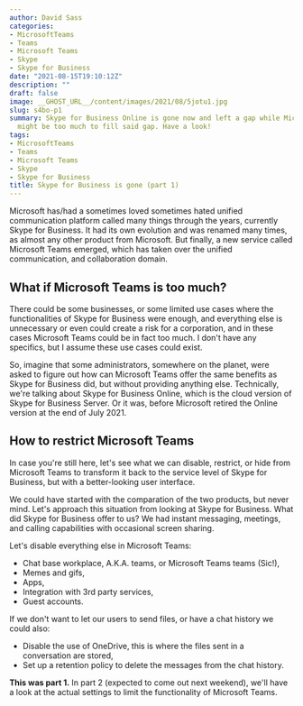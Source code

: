 ```yaml
---
author: David Sass
categories:
- MicrosoftTeams
- Teams
- Microsoft Teams
- Skype
- Skype for Business
date: "2021-08-15T19:10:12Z"
description: ""
draft: false
image: __GHOST_URL__/content/images/2021/08/5jotu1.jpg
slug: s4bo-p1
summary: Skype for Business Online is gone now and left a gap while Microsoft Teams
  might be too much to fill said gap. Have a look!
tags:
- MicrosoftTeams
- Teams
- Microsoft Teams
- Skype
- Skype for Business
title: Skype for Business is gone (part 1)
---
```



Microsoft has/had a sometimes loved sometimes hated unified communication platform called many things through the years, currently Skype for Business. It had its own evolution and was renamed many times, as almost any other product from Microsoft. But finally, a new service called Microsoft Teams emerged, which has taken over the unified communication, and collaboration domain.

## What if Microsoft Teams is too much?

There could be some businesses, or some limited use cases where the functionalities of Skype for Business were enough, and everything else is unnecessary or even could create a risk for a corporation, and in these cases Microsoft Teams could be in fact too much. I don't have any specifics, but I assume these use cases could exist.

So, imagine that some administrators, somewhere on the planet, were asked to figure out how can Microsoft Teams offer the same benefits as Skype for Business did, but without providing anything else. Technically, we're talking about Skype for Business Online, which is the cloud version of Skype for Business Server. Or it was, before Microsoft retired the Online version at the end of July 2021.

## How to restrict Microsoft Teams

In case you're still here, let's see what we can disable, restrict, or hide from Microsoft Teams to transform it back to the service level of Skype for Business, but with a better-looking user interface.

We could have started with the comparation of the two products, but never mind. Let's approach this situation from looking at Skype for Business. What did Skype for Business offer to us? We had instant messaging, meetings, and calling capabilities with occasional screen sharing.

Let's disable everything else in Microsoft Teams:

* Chat base workplace, A.K.A. teams, or Microsoft Teams teams (Sic!),
* Memes and gifs,
* Apps,
* Integration with 3rd party services,
* Guest accounts.

If we don't want to let our users to send files, or have a chat history we could also:

* Disable the use of OneDrive, this is where the files sent in a conversation are stored,
* Set up a retention policy to delete the messages from the chat history.

**This was part 1.**  In part 2 (expected to come out next weekend), we'll have a look at the actual settings to limit the functionality of Microsoft Teams.

